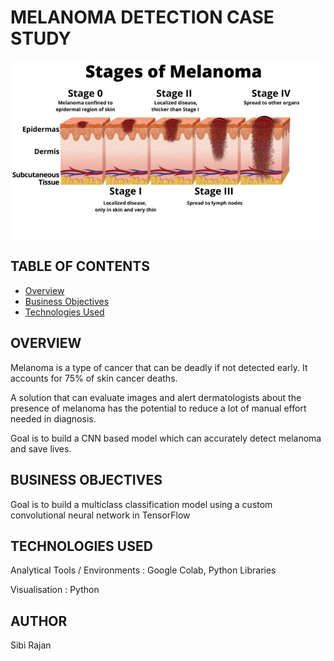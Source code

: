 # MELANOMA DETECTION CASE STUDY
<p align="center">
 <img  src="1.png">
</p>


## TABLE OF CONTENTS
* [Overview](#overview)
* [Business Objectives](#business-objectives)
* [Technologies Used](#technologies-used)



## OVERVIEW

Melanoma is a type of cancer that can be deadly if not detected early. It accounts for 75% of skin cancer deaths. 

A solution that can evaluate images and alert dermatologists about the presence of melanoma has the potential to reduce a lot of manual effort needed in diagnosis.

Goal is to build a CNN based model which can accurately detect melanoma and save lives.


## BUSINESS OBJECTIVES

Goal is to build a multiclass classification model using a custom convolutional neural network in TensorFlow

## TECHNOLOGIES USED

Analytical Tools / Environments : Google Colab, Python Libraries 
                  
Visualisation   : Python


## AUTHOR
Sibi Rajan 
